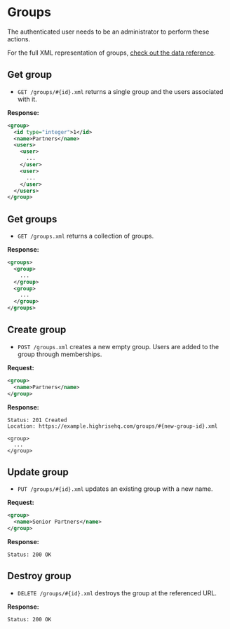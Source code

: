 Groups
======

The authenticated user needs to be an administrator to perform these actions.

For the full XML representation of groups, [check out the data reference](https://github.com/basecamp/highrise-api/blob/master/sections/data_reference.md#group).


Get group
---------

* `GET /groups/#{id}.xml` returns a single group and the users associated with it.

**Response:**

``` xml
<group>
  <id type="integer">1</id>
  <name>Partners</name>
  <users>
    <user>
      ...
    </user>
    <user>
      ...
    </user>
  </users>
</group>
```

Get groups
----------

* `GET /groups.xml` returns a collection of groups.

**Response:**

``` xml
<groups>
  <group>
    ...
  </group>
  <group>
    ...
  </group>
</groups>
```

Create group
------------

* `POST /groups.xml` creates a new empty group. Users are added to the group through memberships.

**Request:**

``` xml
<group>
  <name>Partners</name>
</group>
```

**Response:**

    Status: 201 Created
    Location: https://example.highrisehq.com/groups/#{new-group-id}.xml

    <group>
      ...
    </group>

Update group
------------

* `PUT /groups/#{id}.xml` updates an existing group with a new name.

**Request:**

``` xml
<group>
  <name>Senior Partners</name>
</group>
```

**Response:**

    Status: 200 OK

Destroy group
-------------

* `DELETE /groups/#{id}.xml` destroys the group at the referenced URL.

**Response:**

    Status: 200 OK

